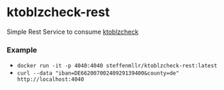 # ktoblzcheck-rest
Simple Rest Service to consume [ktoblzcheck](https://ktoblzcheck.sourceforge.net/)

### Example
- `docker run -it -p 4040:4040 steffenmllr/ktoblzcheck-rest:latest`
- `curl --data "iban=DE66200700240929139400&county=de" http://localhost:4040`
